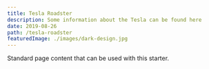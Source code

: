 ```yaml
---
title: Tesla Roadster
description: Some information about the Tesla can be found here
date: 2019-08-26
path: /tesla-roadster
featuredImage: ./images/dark-design.jpg
---
```


Standard page content that can be used with this starter.